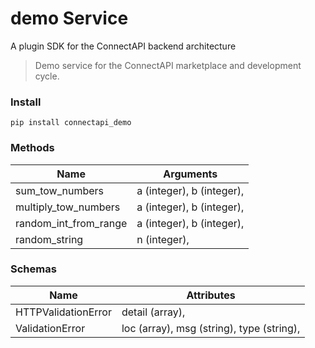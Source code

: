 # demo Service
A plugin SDK for the ConnectAPI backend architecture

> Demo service for the ConnectAPI marketplace and development cycle.


### Install
```
pip install connectapi_demo
```


### Methods
| Name         | Arguments |
---|---
 sum_tow_numbers |  a (integer), b (integer),
 multiply_tow_numbers |  a (integer), b (integer),
 random_int_from_range |  a (integer), b (integer),
 random_string |  n (integer),



### Schemas
| Name  | Attributes |
---|---
HTTPValidationError |  detail (array), 
ValidationError |  loc (array),  msg (string),  type (string), 
